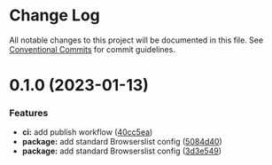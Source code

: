 # Change Log

All notable changes to this project will be documented in this file.
See [Conventional Commits](https://conventionalcommits.org) for commit guidelines.

# 0.1.0 (2023-01-13)

### Features

- **ci:** add publish workflow ([40cc5ea](https://github.com/xip-online-applications/frontend/commit/40cc5eabfd830088ab3da7597c3ab8b00b030f34))
- **package:** add standard Browserslist config ([5084d40](https://github.com/xip-online-applications/frontend/commit/5084d40288f75dac05d9c414d4b7abca0807016c))
- **package:** add standard Browserslist config ([3d3e549](https://github.com/xip-online-applications/frontend/commit/3d3e549319d1234d5a90155346e27e1659475a11))

